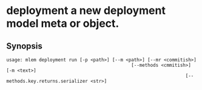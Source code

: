 # deployment a new deployment model meta or object.

## Synopsis

```usage
usage: mlem deployment run [-p <path>] [--m <path>] [--mr <commitish>]
                                              [--methods <cmmitish>] [-m <text>]
                                                                  [--methods.key.returns.serializer <str>]

```

